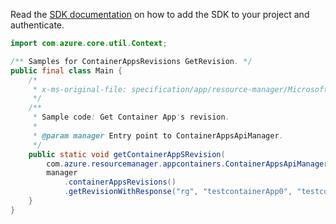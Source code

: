 Read the [SDK documentation](https://github.com/Azure/azure-sdk-for-java/blob/azure-resourcemanager-appcontainers_1.0.0-beta.3/sdk/appcontainers/azure-resourcemanager-appcontainers/README.md) on how to add the SDK to your project and authenticate.

```java
import com.azure.core.util.Context;

/** Samples for ContainerAppsRevisions GetRevision. */
public final class Main {
    /*
     * x-ms-original-file: specification/app/resource-manager/Microsoft.App/stable/2022-03-01/examples/Revisions_Get.json
     */
    /**
     * Sample code: Get Container App's revision.
     *
     * @param manager Entry point to ContainerAppsApiManager.
     */
    public static void getContainerAppSRevision(
        com.azure.resourcemanager.appcontainers.ContainerAppsApiManager manager) {
        manager
            .containerAppsRevisions()
            .getRevisionWithResponse("rg", "testcontainerApp0", "testcontainerApp0-pjxhsye", Context.NONE);
    }
}
```
